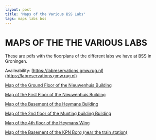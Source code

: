 ```yaml
---
layout: post
title: "Maps of the Various BSS Labs"
tags: maps labs bss 
---
```


# MAPS OF THE THE VARIOUS LABS

These are pdfs with the floorplans of the different labs we have at BSS in Groningen.

Availeability: [https://labreservations.gmw.rug.nl](https://labreservations.gmw.rug.nl)

[Map of the Ground Floor of the Nieuwenhuis Building](/maps/2111_Nieuwenhuisgebouw_1ste_verd.pdf)

[Map of the First Floor of the Nieuwenhuis Building](/maps/2111_Nieuwenhuisgebouw_beg.gr.pdf)

[Map of the Basement of the Heymans Building](/maps/2211_Heymansgebouw_kelder.pdf)

[Map of the 2nd floor of the Munting building Building](/maps/2212_Muntinggebouw_2de_verd.pdf)

[Map of the 4th floor of the Heymans Wing](/maps/2213_Heymansvleugel_4de_verd.pdf)

[Map of the Basement of the KPN Borg (near the train station)](/maps/4347_KPNBorg_Lab_Kelder.pdf)



